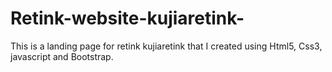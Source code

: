 # Retink-website-kujiaretink-
This is a landing page for retink kujiaretink that I created using Html5, Css3, javascript and Bootstrap. 
